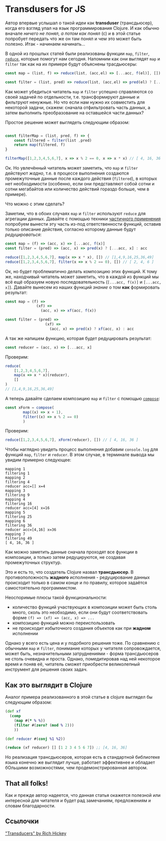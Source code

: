 # Transdusers for JS

Автор впервые услышал о такой идеи как **transduser** (трансдьюсер), когда его взгляд упал на язык программирования Clojure. И как обычно вначале *ничего не понял, а потом как понял* (с) и в этой статье попробует передать что же он там понял и чем это может быть полезно. 
Итак - начинаем начинать...

В одной из прошлых статей были реализованы функции `map`, `filter`, [`reduce`](https://vial0ft.github.io/marginal-notes/notes/about_fp/fp-i.html#reduce), которые помогут нам сегодня.
Напомним как они выглядят `map` и `filter` так как на их примере будут объяснены трасдьюсеры:

```js
const map = (list, f) => reduce(list, (acc,el) => [...acc, f(el)], [])

const filter = (list, pred) => reduce(list, (acc,el) => pred(el) ? [...acc, el] : acc, [])
```

Как может убедиться читатель `map` и `filter` успешно справляются со своей задачей по отдельности, т.е. трансформируют данные и фильтруют ненужные.
Но что если нам нужно их совместить для некоторой задачи, скажем: сначала отфильтровать часть данных, а затем выполнить преобразование на оставшейся части данных?

Простое решение может выглядеть следующим образом: 

```js

const filterMap = (list, pred, f) => {
	const filtered = filter(list ,pred)
	return map(filtered, f)
}

filterMap([1,2,3,4,5,6,7], x => x % 2 == 0, x => x * x) // [ 4, 16, 36 ]
```

Ок. Но увлечённый читатель может заметить, что  `map` и `filter` действуют *жадно*, т.е. в процессе выполнения создаются промежуточные данные после каждого действия (`filtered`), в которых нет необходимости (особенно, если они представляют собой сотни и сотни мегабайтов или количество действий гораздо больше, чем в примере).

Что можно с этим сделать?

Заметим, что в обоих случаях `map` и `filter` используют `reduce` для агрегации данных. Давайте с помощью техники [частичного применения](https://vial0ft.github.io/marginal-notes/notes/about_fp/fp-ii.html#%D1%87%D0%B0%D1%81%D1%82%D0%B8%D1%87%D0%BD%D0%BE%D0%B5-%D0%BF%D1%80%D0%B8%D0%BC%D0%B5%D0%BD%D0%B5%D0%BD%D0%B8%D0%B5-%D1%84%D1%83%D0%BD%D0%BA%D1%86%D0%B8%D0%B9) попробуем вынести эту часть из-под ответственности функций, оставив только описание действия, согласно которому данные будут *редуцироваться*:

```js
const map = (f) => (acc, x) => [...acc, f(x)]
const filter = (pred) => (acc, x) => pred(x) ? [...acc, x] : acc

reduce([1,2,3,4,5,6,7], map(x => x * x), []) // [1,4,9,16,25,36,49]
reduce([1,2,3,4,5,6,7], filter(x => x % 2 == 0), []) // [ 2, 4, 6 ]
```

Ок, но будет проблематично делать композицию этих функций. К тому же, находчивый читатель может заметить, что в каждой из функций мы всё ещё образуем новую последовательность (`[...acc, f(x)]` и `[...acc, x]`). Давайте вынесем из наших функций *знание* о том **как** формировать результат:

```js
const map = (f) =>
              (xf) =>
                (acc, x) => xf(acc, f(x))

const filter = (pred) =>
                  (xf) =>
                    (acc, x) => pred(x) ? xf(acc, x) : acc
```

А так же напишем функцию, которая будет редуцировать результат:

```js
const reducer = (acc, x) => [...acc, x]
```

Проверим:

```js
reduce(
	[1,2,3,4,5,6,7],
	map(x => x * x)(reducer),
	[]
)
// [1,4,9,16,25,36,49]
```

А теперь давайте сделаем композицию `map` и `filter` с помощью [`compose`](https://vial0ft.github.io/marginal-notes/notes/about_fp/fp-iii.html#%D0%BA%D0%BE%D0%BC%D0%BF%D0%BE%D0%B7%D0%B8%D1%86%D0%B8%D1%8F-%D1%84%D1%83%D0%BD%D0%BA%D1%86%D0%B8%D0%B9):

```js
const xForm = compose(
		map((x) => x + 1),
		filter((x) => x % 2 == 0)
		)
```

Проверим:

```js
reduce([1,2,3,4,5,6,7], xForm(reducer), []) // [ 4, 16, 36 ] 
```

Чтобы наглядно увидеть процесс выполнения добавим `console.log` для функций `map`, `filter` и `reducer`. В этом случае, в терминале вывода мы увидим примерно следующее:
```
mapping 1
filtering 1
mapping 2
filtering 4
reducer acc=[] x=4
mapping 3
filtering 9
mapping 4
filtering 16
reducer acc=[4] x=16
mapping 5
filtering 25
mapping 6
filtering 36
reducer acc=[4,16] x=36
mapping 7
filtering 49
[ 4, 16, 36 ]
```

Как можно заметить данные сначала проходят все функции в композиции, а только затем редуцируются, не создавая промежуточных структур. 

Это и есть то, что создатель Clojure назвал **трансдьюсер**.
В противоположность **жадного** исполнения - редуцирование данных происходит только в самом конце и по правилу, которое задаётся самостоятельно программистом.  

Неоспоримые плюсы такой функциональности:
- количество функций участвующих в композиции может быть столь много, сколь это необходимо, если они будут соответствовать форме `(f) => (xf) => (acc, x) => ...` 
- композицию функций можно переиспользовать
- не происходит избыточного создания объектов как при **жадном** исполнении

Однако у всего есть цена и у подобного решения тоже. По сравнению с обычными `map` и `filter`, понимание которых у читателя сопровождается, может быть, незначительными затруднениями - форма трансдьюсеров не столь очевидна и проста. Однако, помедитировав над ней некоторое время и поняв её, читатель сможет приобрести великолепный инструмент для решения своих задач.


## Как это выглядит в Clojure

Аналог примера реализованного в этой статье в clojure выглядел бы следующим образом:
 
```clojure
(def xf
  (comp
    (map #(* % %))
    (filter #(zero? (mod % 2)))
    ))

(def reducer #(conj %1 %2))

(reduce (xf reducer) [] [1 2 3 4 5 6 7]) ;; [4, 16, 36]
```
Но реализация трансдьюсеров, которая есть в стандартной библиотеке языка конечно же выглядит лучше, работает эффективнее и обладает бОльшими возможностями, чем продемонстрированная автором. 


## That all folks!

Как и прежде автор надеется, что данная статья окажется полезной или интересной для читателя и будет рад замечаниям, предложениям и словам благодарности.  

## Ссылочки

["Transducers" by Rich Hickey](https://youtu.be/6mTbuzafcII)



